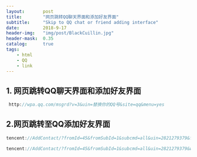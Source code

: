 ```yaml
---
layout:       post
title:        "网页跳转QQ聊天界面和添加好友界面"
subtitle:     "Skip to QQ chat or friend adding interface"
date:         2018-9-17
header-img:   "img/post/BlackCuillin.jpg"
header-mask:  0.35
catalog:      true
tags:
    - html
    - QQ
    - link
---
```


## 1. 网页跳转QQ聊天界面和添加好友界面
```h
 http://wpa.qq.com/msgrd?v=3&uin=替换你的QQ号&site=qq&menu=yes
```
## 2.网页跳转至QQ添加好友界面
```h
tencent://AddContact/?fromId=45&fromSubId=1&subcmd=all&uin=2821279379&fuin=2624802326&website=www.oicqzone.com
```
```h
tencent://AddContact/?fromId=45&fromSubId=1&subcmd=all&uin=2821279379&website=www.oicqzone.com
```